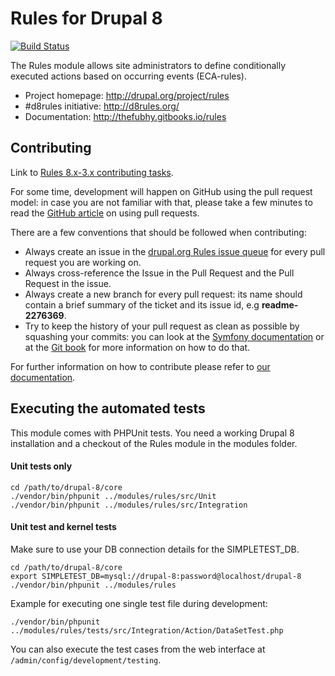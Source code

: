 # Rules for Drupal 8

[![Build Status](https://travis-ci.org/fago/rules.svg?branch=8.x-3.x)](https://travis-ci.org/fago/rules)

The Rules module allows site administrators to define conditionally executed
actions based on occurring events (ECA-rules).

* Project homepage: http://drupal.org/project/rules
* #d8rules initiative: http://d8rules.org/
* Documentation: http://thefubhy.gitbooks.io/rules

## Contributing

Link to [Rules 8.x-3.x contributing tasks](https://www.drupal.org/node/2245015#contributing).

For some time, development will happen on GitHub using the pull request model:
in case you are not familiar with that, please take a few minutes to read the
[GitHub article](https://help.github.com/articles/using-pull-requests) on using
pull requests.

There are a few conventions that should be followed when contributing:

* Always create an issue in the [drupal.org Rules issue queue](http://drupal.org/project/issues/rules)
  for every pull request you are working on.
* Always cross-reference the Issue in the Pull Request and the Pull Request in
  the issue.
* Always create a new branch for every pull request: its name should contain a
  brief summary of the ticket and its issue id, e.g **readme-2276369**.
* Try to keep the history of your pull request as clean as possible by squashing
  your commits: you can look at the [Symfony documentation](http://symfony.com/doc/current/cmf/contributing/commits.html)
  or at the [Git book](http://git-scm.com/book/en/Git-Tools-Rewriting-History#Changing-Multiple-Commit-Messages)
  for more information on how to do that.

For further information on how to contribute please refer to
[our documentation](http://thefubhy.gitbooks.io/rules/content/).

## Executing the automated tests

This module comes with PHPUnit tests. You need a working Drupal 8 installation
and a checkout of the Rules module in the modules folder.

#### Unit tests only

    cd /path/to/drupal-8/core
    ./vendor/bin/phpunit ../modules/rules/src/Unit
    ./vendor/bin/phpunit ../modules/rules/src/Integration

#### Unit test and kernel tests

Make sure to use your DB connection details for the SIMPLETEST_DB.

    cd /path/to/drupal-8/core
    export SIMPLETEST_DB=mysql://drupal-8:password@localhost/drupal-8
    ./vendor/bin/phpunit ../modules/rules

Example for executing one single test file during development:

    ./vendor/bin/phpunit ../modules/rules/tests/src/Integration/Action/DataSetTest.php

You can also execute the test cases from the web interface at
``/admin/config/development/testing``.
